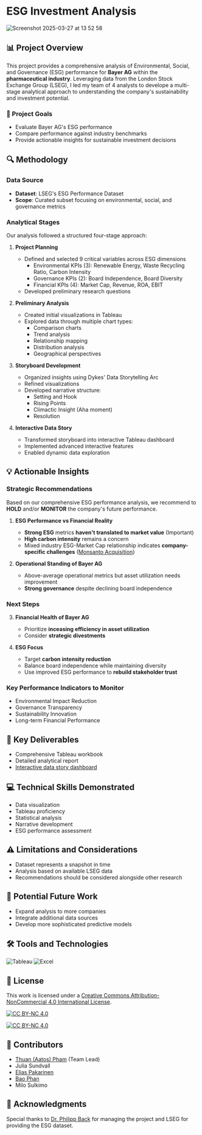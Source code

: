 # ESG Investment Analysis
![Screenshot 2025-03-27 at 13 52 58](https://github.com/user-attachments/assets/cfac57ea-25e3-4431-8be4-2ebab45a6cc3)


## 📊 Project Overview

This project provides a comprehensive analysis of Environmental, Social, and Governance (ESG) performance for **Bayer AG** within the **pharmaceutical industry**. Leveraging data from the London Stock Exchange Group (LSEG), I led my team of 4 analysts to develope a multi-stage analytical approach to understanding the company's sustainability and investment potential.

### 🎯 Project Goals

- Evaluate Bayer AG's ESG performance
- Compare performance against industry benchmarks
- Provide actionable insights for sustainable investment decisions

## 🔍 Methodology

### Data Source
- **Dataset**: LSEG's ESG Performance Dataset
- **Scope**: Curated subset focusing on environmental, social, and governance metrics

### Analytical Stages

Our analysis followed a structured four-stage approach:

1. **Project Planning**
   - Defined and selected 9 critical variables across ESG dimensions
     * Environmental KPIs (3): Renewable Energy, Waste Recycling Ratio, Carbon Intensity
     * Governance KPIs (2): Board Independence, Board Diversity
     * Financial KPIs (4): Market Cap, Revenue, ROA, EBIT
   - Developed preliminary research questions

2. **Preliminary Analysis**
   - Created initial visualizations in Tableau
   - Explored data through multiple chart types:
     * Comparison charts
     * Trend analysis
     * Relationship mapping
     * Distribution analysis
     * Geographical perspectives

3. **Storyboard Development**
   - Organized insights using Dykes' Data Storytelling Arc
   - Refined visualizations
   - Developed narrative structure:
     * Setting and Hook
     * Rising Points
     * Climactic Insight (Aha moment)
     * Resolution

4. **Interactive Data Story**
   - Transformed storyboard into interactive Tableau dashboard
   - Implemented advanced interactive features
   - Enabled dynamic data exploration
     
## 💡 Actionable Insights

### Strategic Recommendations

Based on our comprehensive ESG performance analysis, we recommend to **HOLD** and/or **MONITOR** the company's future performance.

1. **ESG Performance vs Financial Reality**
   - **Strong ESG** metrics **haven't translated to market value** (Important)
   - **High carbon intensity** remains a concern
   - Mixed industry ESG-Market Cap relationship indicates **company-specific challenges** ([Monsanto Acquisition](https://www.fiercepharma.com/pharma/worst-deal-ever-bayer-s-market-cap-now-close-to-total-cost-it-paid-for-monsanto))
     
2. **Operational Standing of Bayer AG**
   - Above-average operational metrics but asset utilization needs improvement
   - **Strong governance** despite declining board independence

### Next Steps
3. **Financial Health of Bayer AG**
   - Prioritize **inceasing efficiency in asset utilization**
   - Consider **strategic divestments**

4. **ESG Focus**
   - Target **carbon intensity reduction**
   - Balance board independence while maintaining diversity
   - Use improved ESG performance to **rebuild stakeholder trust**

### Key Performance Indicators to Monitor

- Environmental Impact Reduction
- Governance Transparency
- Sustainability Innovation
- Long-term Financial Performance
  
## 🚀 Key Deliverables

- Comprehensive Tableau workbook
- Detailed analytical report
- [Interactive data story dashboard](https://public.tableau.com/views/ESGInvestmentCaseofBayerAGbyAaltoMikkeli/Story?:language=en-US&:sid=&:redirect=auth&:display_count=n&:origin=viz_share_link)

## 💻 Technical Skills Demonstrated

- Data visualization
- Tableau proficiency
- Statistical analysis
- Narrative development
- ESG performance assessment

## ⚠️ Limitations and Considerations

- Dataset represents a snapshot in time
- Analysis based on available LSEG data
- Recommendations should be considered alongside other research

## 🔮 Potential Future Work

- Expand analysis to more companies
- Integrate additional data sources
- Develop more sophisticated predictive models

## 🛠 Tools and Technologies

![Tableau](https://img.shields.io/badge/Tableau-E97627?style=for-the-badge&logo=Tableau&logoColor=white)
![Excel](https://img.shields.io/badge/Microsoft_Excel-217346?style=for-the-badge&logo=microsoft-excel&logoColor=white)

## 📜 License

This work is licensed under a 
[Creative Commons Attribution-NonCommercial 4.0 International License](http://creativecommons.org/licenses/by-nc/4.0/).

[![CC BY-NC 4.0][cc-by-nc-shield]][cc-by-nc]

[![CC BY-NC 4.0][cc-by-nc-image]][cc-by-nc]

[cc-by-nc]: http://creativecommons.org/licenses/by-nc/4.0/
[cc-by-nc-image]: https://licensebuttons.net/l/by-nc/4.0/88x31.png
[cc-by-nc-shield]: https://img.shields.io/badge/License-CC%20BY--NC%204.0-lightgrey.svg

## 👥 Contributors

- [Thuan (Aatos) Pham](https://www.linkedin.com/in/tbimeo/) (Team Lead) 
- Julia Sundvall
- [Elias Pakarinen](https://www.linkedin.com/in/elias-pakarinen-8a68192a5/)
- [Bao Phan](https://www.linkedin.com/in/bao-phan-911146339/)
- Milo Sulkimo

## 🙏 Acknowledgments

Special thanks to [Dr. Philipp Back](https://www.linkedin.com/in/philippback/) for managing the project and LSEG for providing the ESG dataset.
